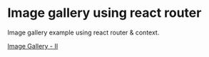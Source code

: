 # Image gallery using react router

Image gallery example using react router & context.

[Image Gallery - II ](https://image-gallery-two.netlify.app/)
